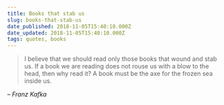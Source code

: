 ```yaml
---
title: Books that stab us
slug: books-that-stab-us
date_published: 2018-11-05T15:40:10.000Z
date_updated: 2018-11-05T15:40:10.000Z
tags: quotes, books
---
```


> I believe that we should read only those books that wound and stab us. If a book we are reading does not rouse us with a blow to the head, then why read it? A book must be the axe for the frozen sea inside us.

*– Franz Kafka*
